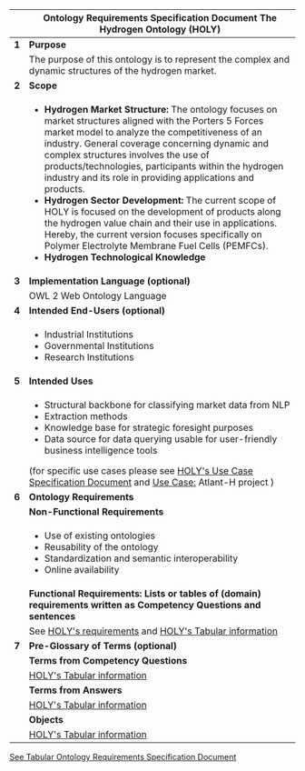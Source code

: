 | |**Ontology Requirements Specification Document The Hydrogen Ontology (HOLY)**  |
|--------|-----------------------------------------------------------------------------------|
| **1**  | **Purpose**                             |
|        | The purpose of this ontology is to represent the complex and dynamic structures of the hydrogen market.        |
| **2**  | **Scope**                               |
|        |  <ul> <li> **Hydrogen Market Structure:** The ontology focuses on market structures aligned with the Porters 5 Forces market model to analyze the competitiveness of an industry. General coverage concerning dynamic and complex structures involves the use of products/technologies, participants within the hydrogen industry and its role in providing applications and products. </li><li> **Hydrogen Sector Development:** The current scope of HOLY is focused on the development of products along the hydrogen value chain and their use in applications. Hereby, the current version focuses specifically on Polymer Electrolyte Membrane Fuel Cells (PEMFCs). </li> <li> **Hydrogen Technological Knowledge** </li> </ul> |
| **3**  | **Implementation Language (optional)**                                                                         |
|        | OWL 2 Web Ontology Language                                                       |
| **4**  | **Intended End-Users (optional)**                                                                              |
|        | <ul> <li>Industrial Institutions</li> <li>Governmental Institutions</li> <li> Research Institutions </li> </ul>                                        |
| **5**  | **Intended Uses**                       |
|        | <ul> <li> Structural backbone for classifying market data from NLP </li> <li> Extraction methods </li> <li> Knowledge base for strategic foresight purposes </li> <li> Data source for data querying usable for user-friendly business intelligence tools </li> </ul> (for specific use cases please see  [HOLY's Use Case Specification Document](./Use_Case_Specification.md) and [Use Case:](../Practical_Use_Case/) Atlant-H project )                                      |
| **6**  | **Ontology Requirements**               |
|        | **Non-Functional Requirements**         |
|        | <ul> <li>Use of existing ontologies </li> <li> Reusability of the ontology </li> <li> Standardization and semantic interoperability </li> <li> Online availability </li> </ul>                                                            |
|        | **Functional Requirements: Lists or tables of (domain) requirements written as Competency Questions and sentences**                                                                   |
|        | See [HOLY's requirements](HOLY_Requirements.xlsx) and [HOLY's Tabular information](Tabular_Information.md)                     |
| **7**  | **Pre-Glossary of Terms (optional)**                                                                           |
|        | **Terms from Competency Questions**                                                                            |
|        | [HOLY's Tabular information](Tabular_Information.md)                                          |
|        | **Terms from Answers**                  |
|        | [HOLY's Tabular information](Tabular_Information.md)                                         |
|        | **Objects**                             |
|        | [HOLY's Tabular information](Tabular_Information.md)                                          |


[See Tabular Ontology Requirements Specification Document ](HOLY_Requirements.xlsx)
